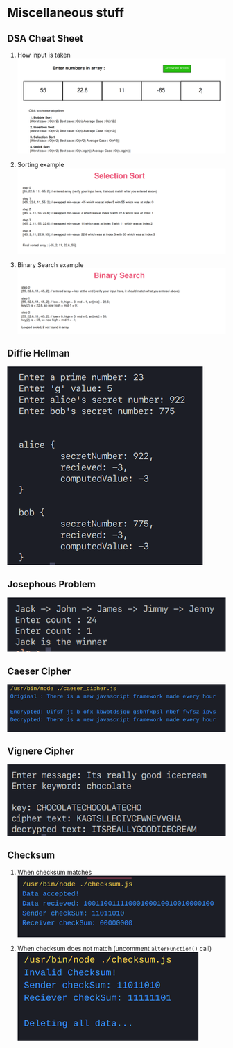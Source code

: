 # Miscellaneous stuff

## DSA Cheat Sheet

1. How input is taken
   ![""](./ss/dsa_cheatsheet_ss1.png)
   <br/>

2. Sorting example
   ![""](./ss/dsa_cheatsheet_ss2.png)
   <br/>

3. Binary Search example
   ![""](./ss/dsa_cheatsheet_ss3.png)
   <br/>

## Diffie Hellman

![""](./ss/diffie_hellman_ss1.png)
<br/>

## Josephous Problem

![""](./ss/josephous_problem_ss1.png)
<br/>

## Caeser Cipher

![""](./ss/caeser_chipher_ss1.png)
<br/>

## Vignere Cipher

![""](./ss/vignere_cipher_ss1.png)

## Checksum

1. When checksum matches
   <br/>
   ![""](./ss/checksum_ss1.png)

2. When checksum does not match (uncomment `alterFunction()` call)
   ![""](./ss/checksum_ss2.png)
